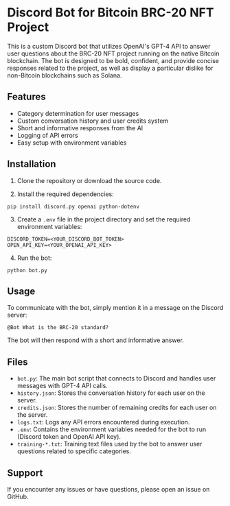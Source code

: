 # Discord Bot for Bitcoin BRC-20 NFT Project

This is a custom Discord bot that utilizes OpenAI's GPT-4 API to answer user questions about the BRC-20 NFT project running on the native Bitcoin blockchain. The bot is designed to be bold, confident, and provide concise responses related to the project, as well as display a particular dislike for non-Bitcoin blockchains such as Solana.

## Features

- Category determination for user messages
- Custom conversation history and user credits system
- Short and informative responses from the AI
- Logging of API errors
- Easy setup with environment variables

## Installation

1. Clone the repository or download the source code.

2. Install the required dependencies:

```
pip install discord.py openai python-dotenv
```

3. Create a `.env` file in the project directory and set the required environment variables:

```
DISCORD_TOKEN=<YOUR_DISCORD_BOT_TOKEN>
OPEN_API_KEY=<YOUR_OPENAI_API_KEY>
```

4. Run the bot:

```
python bot.py
```

## Usage

To communicate with the bot, simply mention it in a message on the Discord server:

```
@Bot What is the BRC-20 standard?
```

The bot will then respond with a short and informative answer.

## Files

- `bot.py`: The main bot script that connects to Discord and handles user messages with GPT-4 API calls.
- `history.json`: Stores the conversation history for each user on the server.
- `credits.json`: Stores the number of remaining credits for each user on the server.
- `logs.txt`: Logs any API errors encountered during execution.
- `.env`: Contains the environment variables needed for the bot to run (Discord token and OpenAI API key).
- `training-*.txt`: Training text files used by the bot to answer user questions related to specific categories.

## Support

If you encounter any issues or have questions, please open an issue on GitHub.
